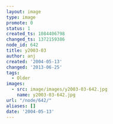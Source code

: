 ```yaml
---
layout: image
type: image
promote: 0
status: 1
created_ts: 1084406798
changed_ts: 1372159386
node_id: 642
title: y2003-03
author: anj
created: '2004-05-13'
changed: '2013-06-25'
tags:
  - Older
images:
  - src: image/images/y2003-03-642.jpg
    name: y2003-03-642.jpg
url: "/node/642/"
aliases: []
date: '2004-05-13'
---
```


